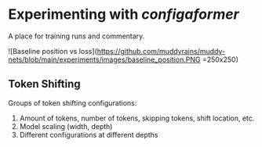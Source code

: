 # Experimenting with *configaformer*
A place for training runs and commentary. 

![Baseline position vs loss](https://github.com/muddyrains/muddy-nets/blob/main/experiments/images/baseline_position.PNG =250x250)
## Token Shifting
Groups of token shifting configurations:
1. Amount of tokens, number of tokens, skipping tokens, shift location, etc.
2. Model scaling (width, depth)
3. Different configurations at different depths